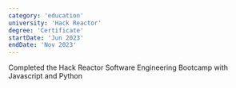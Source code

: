 ```yaml
---
category: 'education'
university: 'Hack Reactor'
degree: 'Certificate'
startDate: 'Jun 2023'
endDate: 'Nov 2023'
---
```


Completed the Hack Reactor Software Engineering Bootcamp with Javascript and Python
